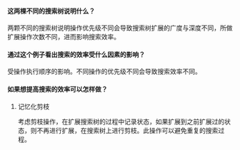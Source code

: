#### 这两棵不同的搜索树说明什么？

两颗不同的搜索树说明操作优先级不同会导致搜索树扩展的广度与深度不同，所做扩展操作次数不同，进而影响搜索效率。

#### 通过这个例子看出搜索的效率受什么因素的影响？

受操作执行顺序的影响。不同操作的优先级不同会导致搜索效率不同。

#### 如果想提高搜索的效率可以怎样做？

1. 记忆化剪枝

   考虑剪枝操作，在扩展搜索树的过程中记录状态，如果扩展到之前扩展过的状态，则不再进行扩展，在搜索树上进行剪枝。此操作可以避免重复的搜索过程。


